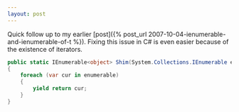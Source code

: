 ```yaml
---
layout: post
---
```

Quick follow up to my earlier [post]({% post_url 2007-10-04-ienumerable-and-ienumerable-of-t %}).  Fixing this issue in C# is even easier because of the existence of iterators.

    
``` csharp
public static IEnumerable<object> Shim(System.Collections.IEnumerable enumerable)
{
    foreach (var cur in enumerable)
    {
        yield return cur;
    }
}
```


    

